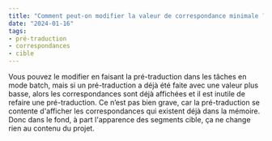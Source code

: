```yaml
---
title: "Comment peut-on modifier la valeur de correspondance minimale ? Je voulais choisir 90 %, mais Trados a décidé que ce serait à 70%."
date: "2024-01-16"
tags:
- pré-traduction
- correspondances
- cible
---
```


Vous pouvez le modifier en faisant la pré-traduction dans les tâches en mode batch, mais si un pré-traduction a déjà été faite avec une valeur plus basse, alors les correspondances sont déjà affichées et il est inutile de refaire une pré-traduction. Ce n’est pas bien grave, car la pré-traduction se contente d'afficher les correspondances qui existent déjà dans la mémoire. Donc dans le fond, à part l'apparence des segments cible, ça ne change rien au contenu du projet.

